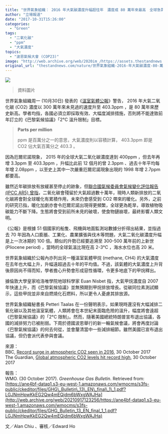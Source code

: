 ```yaml
---
title: "世界氣象組織： 2016 年大氣碳濃度升幅超往年　濃度成 80 萬年來最高　全球急需減排避危險後果"
author: "立場報道"
date: "2017-10-31T15:26:00"
categories:
  - "Green"
tags:
  - "二氧化碳"
  - "ppm"
  - "大氣濃度"
topics:
  - "波恩氣候大會 (COP23)"
image: "http://web.archive.org/web/2020im_/https://assets.thestandnews.com/media/photos/smoke_1CRKs.png"
original_url: "thestandnews.com/nature/世界氣象組織-2016-年大氣碳濃度-80-萬年來最高-全球急需減排避危險後果"
---
```

![](http://web.archive.org/web/2020im_/https://assets.thestandnews.com/media/photos/smoke_1CRKs.png)
> 資料圖片

世界氣象組織周一 (10月30日) 發表的《[溫室氣體公報](http://web.archive.org/web/20210917123256/https://ane4bf-datap1.s3-eu-west-1.amazonaws.com/wmocms/s3fs-public/ckeditor/files/GHG_Bulletin_13_EN_final_1_1.pdf?LGJNmHpwKkEG2Qw4mEQjdm6bWxgWAJHa)》警告， 2016 年大氣二氧化碳 (CO2) 濃度以 300 萬年來未見過的速度升至 403.3ppm ，是 80 萬年來歷史新高。學者均指，各國必須立即採取有效、大幅度減排措施，否則將不能達致前年訂立的《巴黎氣候協議》「2°C 溫升限制」目標。

> **Parts per million**
> 
> ppm 是百萬分之一的意思，大氣濃度則以容積計算， 403.3ppm 即是 CO2 佔大氣百萬分之 403.3 。

因為厄爾尼諾現象， 2015 年的全球大氣二氧化碳濃度達到 400ppm ，但去年再增 3.3ppm 至 403.3ppm ，升幅比此前 12 個月的曾 2.3ppm 、過去十年平均每年增 2.08ppm ，以至史上其中一次嚴重厄爾尼諾現象出現的 1998 年增 2.7ppm 都要高。

雖然近年碳排放有放緩甚至停止的跡象，但[聯合國氣候委員會氣候變化評估報告 (IPCC AR5) 曾指](http://web.archive.org/web/20210917123256/https://www.ipcc.ch/pdf/assessment-report/ar5/wg1/WG1AR5_Chapter06_FINAL.pdf)，二氧化碳會殘留於大氣超過數十萬年，現時人類新排放的二氧化碳將會對全球暖化有累積作用，未來仍會感受到 CO2 帶來的暖化。另外，之前的研究已指，暖化加劇亦會令厄爾尼諾出現得更頻繁，全球更為乾旱，導致植物吸碳能力不斷下降。生態將會受到前所未見的破壞，使食物鏈崩壞，最終影響人類文明。

《公報》是根據 51 個國家的船隻、飛機與地面監測站數據分折得出結果，並指過去 70 年因為人口膨脹、工業化、農業擴張與伐木等問題，大氣二氧化碳濃度升幅是上一次冰期的 100 倍。類似的升勢已經要追溯至 300-500 萬年前的上新世 (Pliocene period) ，當時的全球氣溫比現在高 2-3°C ，海水水位也高 20 米。

世界氣象組織於公報內亦列出另一種溫室氣體甲烷 (methane, CH4) 的大氣濃度在去年也大幅上升，升幅遠超過去十年的平均值。不過，該氣體的大氣濃度上升背後原因尚不得而知，學者擔心升勢會形成惡性循環，令更多地底下的甲烷釋出。

據倫敦大學皇家哈洛唯學院地球科學家 Euan Nisbet 指，大氣甲烷濃度自 2007 年快速上升，而《巴黎氣候協議》並無預期到甲烷排放增長。從碳同位素測試顯示，這些甲烷並非來自燃燒化石燃料，所以更令人憂慮其排放源。

世界氣象組織秘書長 Petteri Taalas 在一份聲明表示，如果現時還沒有大幅減排二氧化碳以及其他溫室氣體，人類將會在本世紀末面臨危險的溫升，幅度將會遠超《巴黎氣候協議》的「2°C 限制」。然而，隨著美國總統特朗普宣布退出協議，各國的減排努力已被削弱。下周於德國波恩舉行的新一輪氣候會議，將會再度討論《巴黎氣候協議》的何去何從，並會釐清當中一些減排細節。雖然美國已宣布退出協議，但仍會派代表參與會議。

來源：  
BBC, [Record surge in atmospheric CO2 seen in 2016](http://web.archive.org/web/20210917123256/http://www.bbc.com/news/science-environment-41778089), 30 October 2017  
The Guardian, [Global atmospheric CO2 levels hit record high](http://web.archive.org/web/20210917123256/https://www.theguardian.com/environment/2017/oct/30/global-atmospheric-co2-levels-hit-record-high), 30 October 2017

報告：  
WMO. (30 October 2017). _Greenhouse Gas Bulletin_. Retrieved from: [https://ane4bf-datap1.s3-eu-west-1.amazonaws.com/wmocms/s3fs-public/ckeditor/files/GHG\_Bulletin\_13\_EN\_final\_1\_1.pdf?LGJNmHpwKkEG2Qw4mEQjdm6bWxgWAJHa](http://web.archive.org/web/20210917123256/https://ane4bf-datap1.s3-eu-west-1.amazonaws.com/wmocms/s3fs-public/ckeditor/files/GHG_Bulletin_13_EN_final_1_1.pdf?LGJNmHpwKkEG2Qw4mEQjdm6bWxgWAJHa)

文／Alan Chiu 、審核／Edward Ho